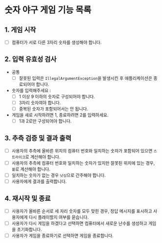 # 숫자 야구 게임 기능 목록

## 1. 게임 시작

* [ ] 컴퓨터가 서로 다른 3자리 숫자를 생성해야 합니다.

## 2. 입력 유효성 검사

* 공통
  * [ ] 잘못된 입력은 `IllegalArgumentException`을 발생시킨 후 애플리케이션은 종료되어야 합니다.

* 숫자를 입력해주세요 :
  * [ ] 1 이상 9 이하의 숫자로 구성되어야 합니다.
  * [ ] 3자리 숫자여야 합니다.
  * [ ] 중복된 숫자가 포함되어서는 안 됩니다.
  
* 게임을 새로 시작하려면 1, 종료하려면 2를 입력하세요.
  * [ ] 1과 2로만 구성되어야 합니다. 

## 3. 추측 검증 및 결과 출력

* [ ] 사용자의 추측에 올바른 위치의 컴퓨터 번호와 일치하는 숫자가 포함되어 있으면 `스트라이크`로 계산해야 합니다.
* [ ] 사용자의 추측에 컴퓨터 번호와 일치하는 숫자가 있지만 잘못된 위치에 있는 경우, `볼`로 계산해야 합니다.
* [ ] 일치하는 숫자가 없는 경우 `낫싱`으로 간주해야 합니다.
* [ ] 사용자에게 결과를 출력합니다.

## 4. 재시작 및 종료

* [ ] 사용자가 올바른 순서로 세 자리 숫자를 모두 맞힌 경우, 정답 메시지를 표시하고 사용자에게 다시 플레이할지 여부를 묻습니다.
* [ ] 사용자가 다시 게임을 하겠다고 선택하면 컴퓨터에서 새로운 난수를 생성하고 게임을 초기화합니다.
* [ ] 사용자가 게임을 종료하기로 선택하면 게임을 종료합니다.
